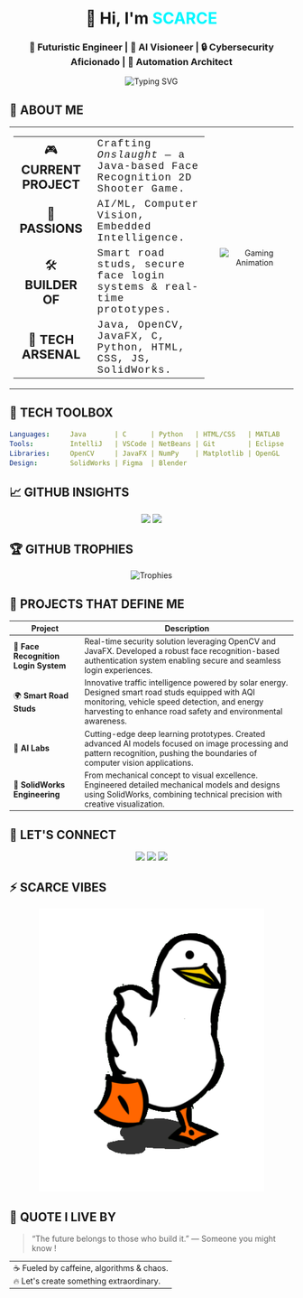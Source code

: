 <h1 align="center">👋 Hi, I'm <span style="color:#00F7FF;">SCARCE</span></h1>
<h3 align="center">🚀 Futuristic Engineer | 🧠 AI Visioneer | 🔒 Cybersecurity Aficionado | 🤖 Automation Architect</h3>

<p align="center">
  <img src="https://readme-typing-svg.demolab.com?font=Fira+Code&weight=600&size=22&pause=1000&color=00F7FF&center=true&vCenter=true&width=500&lines=Crafting+Code+for+the+Future...;Java+%2B+Vision+%3D+Intelligence+Unleashed;On+Mission+to+Engineer+Tomorrow!;Blending+AI%2C+Cybersec%2C+and+Automation." alt="Typing SVG" />
</p>



## 🌌 ABOUT ME
<div align="center">
<table>
<tr>
  <td>
  <table>
      <tr>
        <td style="font-size:22px; text-align:center; width:100px;">🎮 <strong>CURRENT PROJECT</strong></td>
        <td style="font-family: 'Courier New', Courier, monospace; font-size:18px; letter-spacing:1.2px; padding-left:15px;">
          Crafting <em>Onslaught</em> — a Java-based Face Recognition 2D Shooter Game.
        </td>
      </tr>
      <tr>
        <td style="font-size:22px; text-align:center; width:100px;">🤖 <strong>PASSIONS</strong></td>
        <td style="font-family: 'Courier New', Courier, monospace; font-size:18px; letter-spacing:1.2px; padding-left:15px;">
          AI/ML, Computer Vision, Embedded Intelligence.
        </td>
      </tr>
      <tr>
        <td style="font-size:22px; text-align:center; width:100px;">🛠️ <strong>BUILDER OF</strong></td>
        <td style="font-family: 'Courier New', Courier, monospace; font-size:18px; letter-spacing:1.2px; padding-left:15px;">
          Smart road studs, secure face login systems & real-time prototypes.
        </td>
      </tr>
      <tr>
        <td style="font-size:22px; text-align:center; width:100px;">💾 <strong>TECH ARSENAL</strong></td>
        <td style="font-family: 'Courier New', Courier, monospace; font-size:18px; letter-spacing:1.2px; padding-left:15px;">
          Java, OpenCV, JavaFX, C, Python, HTML, CSS, JS, SolidWorks.
        </td>
      </tr>
    </table>
  </td>

  <td align="center" width="30%" style="vertical-align: middle; padding-left: 20px;">
    <img src="https://media2.giphy.com/media/v1.Y2lkPTc5MGI3NjExdWhrbGx3eG01NWpkcXpzeTJsYXd3NnN6bGdsN3FwbTJxbmJ0cHE1cSZlcD12MV9pbnRlcm5hbF9naWZfYnlfaWQmY3Q9Zw/TRebCjNbc4dIA/giphy.gif" 
         width="160" alt="Gaming Animation" />

  </td>
</tr>
</table>
</td>
</div>

## 🧰 TECH TOOLBOX

```yaml
Languages:     Java       | C      | Python   | HTML/CSS   | MATLAB 
Tools:         IntelliJ   | VSCode | NetBeans | Git        | Eclipse
Libraries:     OpenCV     | JavaFX | NumPy    | Matplotlib | OpenGL
Design:        SolidWorks | Figma  | Blender
```

## 📈 GITHUB INSIGHTS 

<div align="center"> <img src="https://github-readme-stats.vercel.app/api?username=OG-SCARCE&show_icons=true&theme=tokyonight&hide_border=true&border_radius=10&custom_title=SCARCE's+GitHub+Stats" height="180" /> <img src="https://github-readme-streak-stats.herokuapp.com?user=OG-SCARCE&theme=tokyonight&hide_border=true&date_format=M%20j%5B%2C%20Y%5D" height="180" /> </div> 


## 🏆 GITHUB TROPHIES
<div align="center"> <img src="https://github-profile-trophy.vercel.app/?username=OG-SCARCE&theme=tokyonight&no-frame=true&no-bg=true&margin-w=6" alt="Trophies" /> </div>


## 🚀 PROJECTS THAT DEFINE ME

| Project                     | Description                                                                                  |
|-----------------------------|----------------------------------------------------------------------------------------------|
| 🧠 **Face Recognition Login System** | Real-time security solution leveraging OpenCV and JavaFX. Developed a robust face recognition-based authentication system enabling secure and seamless login experiences. |
| 🌍 **Smart Road Studs**             | Innovative traffic intelligence powered by solar energy. Designed smart road studs equipped with AQI monitoring, vehicle speed detection, and energy harvesting to enhance road safety and environmental awareness. |
| 🧪 **AI Labs**                     | Cutting-edge deep learning prototypes. Created advanced AI models focused on image processing and pattern recognition, pushing the boundaries of computer vision applications. |
| 🎨 **SolidWorks Engineering**       | From mechanical concept to visual excellence. Engineered detailed mechanical models and designs using SolidWorks, combining technical precision with creative visualization. |


 ## 🔗 LET'S CONNECT 

<div align="center"> <a href="mailto:amanpatel.2805@gmail.com"><img src="https://img.shields.io/badge/Gmail-D14836?style=for-the-badge&logo=gmail&logoColor=white" /></a> <a href="https://www.linkedin.com/in/og-scarce"><img src="https://img.shields.io/badge/LinkedIn-0077B5?style=for-the-badge&logo=linkedin&logoColor=white" /></a> <a href="https://github.com/OG-SCARCE"><img src="https://img.shields.io/badge/GitHub-100000?style=for-the-badge&logo=github&logoColor=white" /></a> </div> 


## ⚡ SCARCE VIBES 

<p align="center"> <img src="https://raw.githubusercontent.com/OG-SCARCE/OG-SCARCE/main/assets/gg.gif" alt="Animated Tech Graphic" width="400px"/> </p> 


## 🧬 QUOTE I LIVE BY

  > “The future belongs to those who build it.” — Someone you might know !
  
 <div align="center"> 
   <table>
     <tr>
       <td>
   ☕ Fueled by caffeine, algorithms &amp; chaos.<br>  
   🔥 Let's create something extraordinary.
         </td>
     </tr>
   </table>
   </div>
